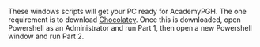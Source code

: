 These windows scripts will get your PC ready for AcademyPGH. The one requirement is to download [Chocolatey](http://www.chocolatey.org). Once this is downloaded, open Powershell as an Administrator and run Part 1, then open a new Powershell window and run Part 2.